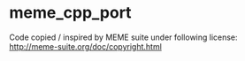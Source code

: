 # meme_cpp_port
Code copied / inspired by MEME suite under following license: http://meme-suite.org/doc/copyright.html
